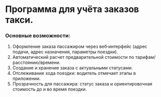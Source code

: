 # Программа для учёта заказов такси.

### Основные возможности:

1. Оформление заказа пассажиром через веб‑интерфейс (адрес подачи, адрес назначения, параметры поездки).
2. Автоматический расчет предварительной стоимости по тарифам/расстоянию/времени.
3. Создание и хранение заказа с актуальными статусами.
4. Отслеживание хода поездки: водитель отмечает этапы в приложении.
5. Прозрачность для пассажира: статус заказа и ориентировочная стоимость до и во время поездки.
